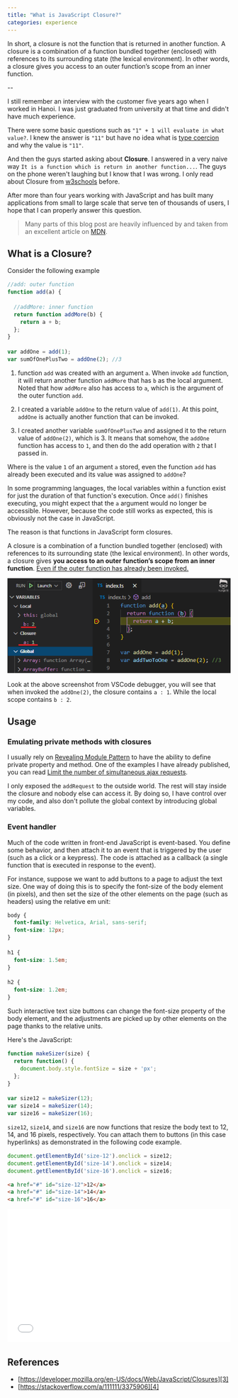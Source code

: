 ```yaml
---
title: "What is JavaScript Closure?"
categories: experience
---
```


In short, a closure is not the function that is returned in another function. A closure is a combination of a function bundled together (enclosed) with references to its surrounding state (the lexical environment). In other words, a closure gives you access to an outer function’s scope from an inner function.

--

I still remember an interview with the customer five years ago when I worked in Hanoi. I was just graduated from university at that time and didn't have much experience.

There were some basic questions such as `"1" + 1 will evaluate in what value?`. I knew the answer is `"11"` but have no idea what is [type coercion](https://medium.freecodecamp.org/js-type-coercion-explained-27ba3d9a2839) and why the value is `"11"`.

And then the guys started asking about **Closure**. I answered in a very naive way `It is a function which is return in another function...`. The guys on the phone weren't laughing but I know that I was wrong. I only read about Closure from [w3schools][0] before.

After more than four years working with JavaScript and has built many applications from small to large scale that serve ten of thousands of users, I hope that I can properly answer this question.

> Many parts of this blog post are heavily influenced by and taken from an excellent article on [MDN][3].

## What is a Closure?

Consider the following example

```javascript
//add: outer function
function add(a) {

  //addMore: inner function
  return function addMore(b) {
    return a + b;
  };
}

var addOne = add(1);
var sumOfOnePlusTwo = addOne(2); //3
```

1. function `add` was created with an argument `a`. When invoke `add` function, it will return another function `addMore` that has `b` as the local argument. Noted that how `addMore` also has access to `a`, which is the argument of the outer function `add`.

2. I created a variable `addOne` to the return value of `add(1)`. At this point, `addOne` is actually another function that can be invoked.

3. I created another variable `sumOfOnePlusTwo` and assigned it to the return value of `addOne(2)`, which is 3. 
It means that somehow, the `addOne` function has access to `1`, and then do the add operation with `2` that I passed in.

Where is the value `1` of an argument `a` stored, even the function `add` has already been executed and its value was assigned to `addOne`?

In some programming languages, the local variables within a function exist for just the duration of that function's execution. Once `add()` finishes executing, you might expect that the `a` argument would no longer be accessible. However, because the code still works as expected, this is obviously not the case in JavaScript.

The reason is that functions in JavaScript form closures.

A closure is a combination of a function bundled together (enclosed) with references to its surrounding state (the lexical environment). In other words, a closure gives **you access to an outer function’s scope from an inner function**. <u>Even if the outer function has already been invoked.</u>

![What is JavaScript Closure?](https://github.com/trungk18/trungk18.github.io/raw/master/img/blog/javascript-closure-01.png)

Look at the above screenshot from VSCode debugger, you will see that when invoked the `addOne(2)`, the closure contains `a : 1`. While the local scope contains `b : 2`.

## Usage

### Emulating private methods with closures

I usually rely on [Revealing Module Pattern][1] to have the ability to define private property and method. One of the examples I have already published, you can read [Limit the number of simultaneous ajax requests][2]. 

I only exposed the `addRequest` to the outside world. The rest will stay inside the closure and nobody else can access it. By doing so, I have control over my code, and also don't pollute the global context by introducing global variables.

### Event handler

Much of the code written in front-end JavaScript is event-based. You define some behavior, and then attach it to an event that is triggered by the user (such as a click or a keypress). The code is attached as a callback (a single function that is executed in response to the event).

For instance, suppose we want to add buttons to a page to adjust the text size. One way of doing this is to specify the font-size of the body element (in pixels), and then set the size of the other elements on the page (such as headers) using the relative em unit:

```css
body {
  font-family: Helvetica, Arial, sans-serif;
  font-size: 12px;
}

h1 {
  font-size: 1.5em;
}

h2 {
  font-size: 1.2em;
}
```

Such interactive text size buttons can change the font-size property of the body element, and the adjustments are picked up by other elements on the page thanks to the relative units.

Here's the JavaScript:

```javascript
function makeSizer(size) {
  return function() {
    document.body.style.fontSize = size + 'px';
  };
}

var size12 = makeSizer(12);
var size14 = makeSizer(14);
var size16 = makeSizer(16);
```

`size12`, `size14`, and `size16` are now functions that resize the body text to 12, 14, and 16 pixels, respectively. You can attach them to buttons (in this case hyperlinks) as demonstrated in the following code example.

```javascript
document.getElementById('size-12').onclick = size12;
document.getElementById('size-14').onclick = size14;
document.getElementById('size-16').onclick = size16;
```

```html
<a href="#" id="size-12">12</a>
<a href="#" id="size-14">14</a>
<a href="#" id="size-16">16</a>
```

<iframe width="100%" height="300" src="//jsfiddle.net/vnkuZ/7726/embedded/" allowfullscreen="allowfullscreen" allowpaymentrequest frameborder="0"></iframe>

## References

- [https://developer.mozilla.org/en-US/docs/Web/JavaScript/Closures][3]
- [https://stackoverflow.com/a/111111/3375906][4]

[0]: https://www.w3schools.com/js/js_function_closures.asp
[1]: https://addyosmani.com/resources/essentialjsdesignpatterns/book/#revealingmodulepatternjavascript
[2]: https://trungk18.com/experience/limit-the-number-of-simultaneous-ajax-requests/
[3]: https://developer.mozilla.org/en-US/docs/Web/JavaScript/Closures
[4]: https://stackoverflow.com/a/111111/3375906